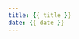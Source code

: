 ```yaml
---
title: {{ title }}
date: {{ date }}
---
```






<meta name="referrer" content="strict-origin-when-cross-origin" />
